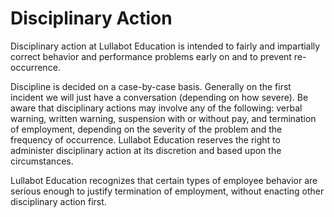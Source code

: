 # Disciplinary Action
Disciplinary action at Lullabot Education is intended to fairly and impartially correct behavior and performance problems early on and to prevent re-occurrence.

Discipline is decided on a case-by-case basis. Generally on the first incident we will just have a conversation (depending on how severe). Be aware that disciplinary actions may involve any of the following: verbal warning, written warning, suspension with or without pay, and termination of employment, depending on the severity of the problem and the frequency of occurrence. Lullabot Education reserves the right to administer disciplinary action at its discretion and based upon the circumstances.

Lullabot Education recognizes that certain types of employee behavior are serious enough to justify termination of employment, without enacting other disciplinary action first.
